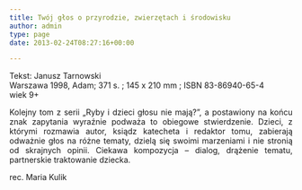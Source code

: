 ```yaml
---
title: Twój głos o przyrodzie, zwierzętach i środowisku
author: admin
type: page
date: 2013-02-24T08:27:16+00:00

---
```

<p style="text-align: justify;">
  Tekst: Janusz Tarnowski<br /> Warszawa 1998, Adam; 371 s. ; 145 x 210 mm ; ISBN 83-86940-65-4<br /> wiek 9+
</p>

<p style="text-align: justify;">
  Kolejny tom z serii „Ryby i dzieci głosu nie mają?”, a postawiony na końcu znak zapytania wyraźnie podważa to obiegowe stwierdzenie. Dzieci, z którymi rozmawia autor, ksiądz katecheta i redaktor tomu, zabierają odważnie głos na różne tematy, dzielą się swoimi marzeniami i nie stronią od skrajnych opinii. Ciekawa kompozycja – dialog, drążenie tematu, partnerskie traktowanie dziecka.
</p>

<p style="text-align: justify;">
  rec. Maria Kulik
</p>